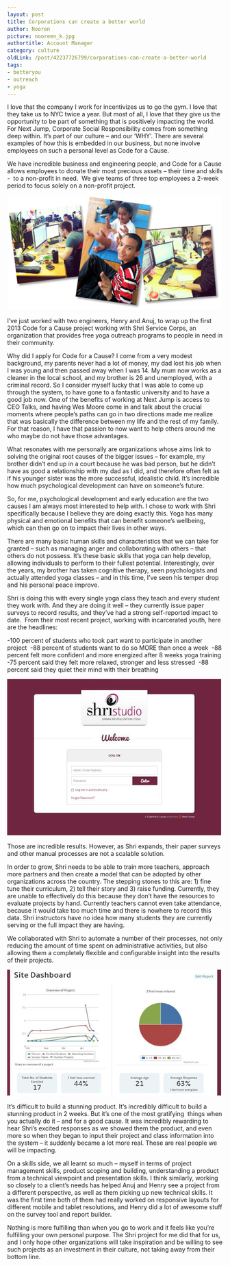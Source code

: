 ```yaml
---
layout: post
title: Corporations can create a better world
author: Nooren
picture: nooreen_k.jpg
authortitle: Account Manager
category: culture
oldLink: /post/42237726799/corporations-can-create-a-better-world
tags:
- betteryou
- outreach
- yoga
---
```


I love that the company I work for incentivizes us to go the gym. I love that they take us to NYC twice a year. But most of all, I love that they give us the opportunity to be part of something that is positively impacting the world. For Next Jump, Corporate Social Responsibility comes from something deep within. It’s part of our culture – and our ‘WHY’. There are several examples of how this is embedded in our business, but none involve employees on such a personal level as Code for a Cause. 

We have incredible business and engineering people, and Code for a Cause allows employees to donate their most precious assets – their time and skills -  to a non-profit in need.  We give teams of three top employees a 2-week period to focus solely on a non-profit project.


![CFAC](/images/corporations-can-create-a-better-world-1.png)


I’ve just worked with two engineers, Henry and Anuj, to wrap up the first 2013 Code for a Cause project working with Shri Service Corps, an organization that provides free yoga outreach programs to people in need in their community.

Why did I apply for Code for a Cause? I come from a very modest background, my parents never had a lot of money, my dad lost his job when I was young and then passed away when I was 14. My mum now works as a cleaner in the local school, and my brother is 26 and unemployed, with a criminal record. So I consider myself lucky that I was able to come up through the system, to have gone to a fantastic university and to have a good job now. One of the benefits of working at Next Jump is access to CEO Talks, and having Wes Moore come in and talk about the crucial moments where people’s paths can go in two directions made me realize that was basically the difference between my life and the rest of my family. For that reason, I have that passion to now want to help others around me who maybe do not have those advantages.

What resonates with me personally are organizations whose aims link to solving the original root causes of the bigger issues – for example, my brother didn’t end up in a court because he was bad person, but he didn’t have as good a relationship with my dad as I did, and therefore often felt as if his younger sister was the more successful, idealistic child. It’s incredible how much psychological development can have on someone’s future. 

So, for me, psychological development and early education are the two causes I am always most interested to help with. I chose to work with Shri specifically because I believe they are doing exactly this. Yoga has many physical and emotional benefits that can benefit someone’s wellbeing, which can then go on to impact their lives in other ways.

There are many basic human skills and characteristics that we can take for granted – such as managing anger and collaborating with others – that others do not possess. It’s these basic skills that yoga can help develop, allowing individuals to perform to their fullest potential. Interestingly, over the years, my brother has taken cognitive therapy, seen psychologists and actually attended yoga classes – and in this time, I’ve seen his temper drop and his personal peace improve.

Shri is doing this with every single yoga class they teach and every student they work with. And they are doing it well – they currently issue paper surveys to record results, and they’ve had a strong self-reported impact to date. 
From their most recent project, working with incarcerated youth, here are the headlines:

-100 percent of students who took part want to participate in another project 
-88 percent of students want to do so MORE than once a week 
-88 percent felt more confident and more energized after 8 weeks yoga training
-75 percent said they felt more relaxed, stronger and less stressed 
-88 percent said they quiet their mind with their breathing


![The shri site](/images/corporations-can-create-a-better-world-2.jpg)


Those are incredible results. However, as Shri expands, their paper surveys and other manual processes are not a scalable solution.

In order to grow, Shri needs to be able to train more teachers, approach more partners and then create a model that can be adopted by other organizations across the country. The stepping stones to this are: 1) fine tune their curriculum, 2) tell their story and 3) raise funding. Currently, they are unable to effectively do this because they don’t have the resources to evaluate projects by hand. Currently teachers cannot even take attendance, because it would take too much time and there is nowhere to record this data. Shri instructors have no idea how many students they are currently serving or the full impact they are having.

We collaborated with Shri to automate a number of their processes, not only reducing the amount of time spent on administrative activities, but also allowing them a completely flexible and configurable insight into the results of their projects.


![The shri site](/images/corporations-can-create-a-better-world-3.jpg)


It’s difficult to build a stunning product. It’s incredibly difficult to build a stunning product in 2 weeks. But it’s one of the most gratifying  things when you actually do it – and for a good cause. It was incredibly rewarding to hear Shri’s excited responses as we showed them the product, and even more so when they began to input their project and class information into the system – it suddenly became a lot more real. These are real people we will be impacting. 

On a skills side, we all learnt so much – myself in terms of project management skills, product scoping and building, understanding a product from a technical viewpoint and presentation skills. I think similarly, working so closely to a client’s needs has helped Anuj and Henry see a project from a different perspective, as well as them picking up new technical skills. It was the first time both of them had really worked on responsive layouts for different mobile and tablet resolutions, and Henry did a lot of awesome stuff on the survey tool and report builder.

Nothing is more fulfilling than when you go to work and it feels like you’re fulfilling your own personal purpose. The Shri project for me did that for us, and I only hope other organizations will take inspiration and be willing to see such projects as an investment in their culture, not taking away from their bottom line. 
